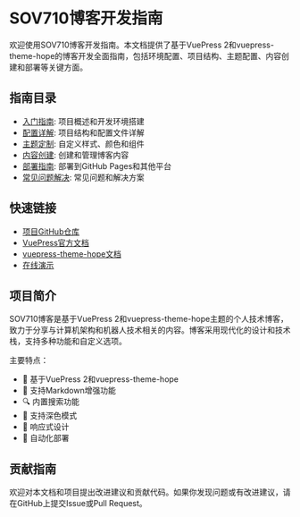# SOV710博客开发指南

欢迎使用SOV710博客开发指南。本文档提供了基于VuePress 2和vuepress-theme-hope的博客开发全面指南，包括环境配置、项目结构、主题配置、内容创建和部署等关键方面。

## 指南目录

- [入门指南](./getting-started/): 项目概述和开发环境搭建
- [配置详解](./configuration/): 项目结构和配置文件详解
- [主题定制](./theme/): 自定义样式、颜色和组件
- [内容创建](./content-creation/): 创建和管理博客内容
- [部署指南](./deployment/): 部署到GitHub Pages和其他平台
- [常见问题解决](./troubleshooting/): 常见问题和解决方案

## 快速链接

- [项目GitHub仓库](https://github.com/sov710/vuepress)
- [VuePress官方文档](https://v2.vuepress.vuejs.org/)
- [vuepress-theme-hope文档](https://theme-hope.vuejs.press/)
- [在线演示](https://sov710.github.io)

## 项目简介

SOV710博客是基于VuePress 2和vuepress-theme-hope主题的个人技术博客，致力于分享与计算机架构和机器人技术相关的内容。博客采用现代化的设计和技术栈，支持多种功能和自定义选项。

主要特点：
- 🚀 基于VuePress 2和vuepress-theme-hope
- 📝 支持Markdown增强功能
- 🔍 内置搜索功能
- 🌙 支持深色模式
- 📱 响应式设计
- 🔄 自动化部署

## 贡献指南

欢迎对本文档和项目提出改进建议和贡献代码。如果你发现问题或有改进建议，请在GitHub上提交Issue或Pull Request。 
